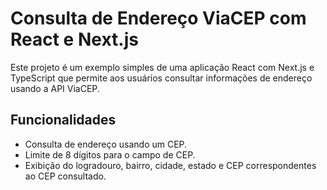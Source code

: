 # Consulta de Endereço ViaCEP com React e Next.js

Este projeto é um exemplo simples de uma aplicação React com Next.js e TypeScript que permite aos usuários consultar informações de endereço usando a API ViaCEP.

## Funcionalidades

- Consulta de endereço usando um CEP.
- Limite de 8 dígitos para o campo de CEP.
- Exibição do logradouro, bairro, cidade, estado e CEP correspondentes ao CEP consultado.


